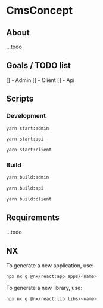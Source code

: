 # CmsConcept

## About

...todo

## Goals / TODO list

[] - Admin
[] - Client
[] - Api


## Scripts

### Development
```sh
yarn start:admin
```

```sh
yarn start:api
```

```sh
yarn start:client
```

### Build
```sh
yarn build:admin
```

```sh
yarn build:api
```

```sh
yarn build:client
```

## Requirements

...todo


## NX

To generate a new application, use:

```sh
npx nx g @nx/react:app apps/<name>
```

To generate a new library, use:

```sh
npx nx g @nx/react:lib libs/<name>
```
